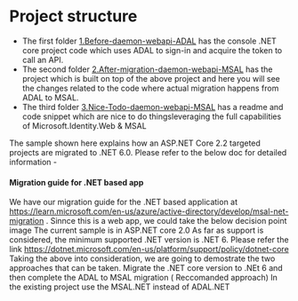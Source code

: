 # **Project structure**

   - The first folder [1.Before-daemon-webapi-ADAL](https://github.com/Mansv/AdalToMsal/tree/main/NETCore/1.Before-daemon-webAPI-ClientCred-ADAL) has the console .NET core project code which uses ADAL to sign-in and acquire the token to call an API.
   - The second folder [2.After-migration-daemon-webapi-MSAL]() has the project which is built on top of the above project and here you will see the changes related to the code where actual migration happens from ADAL to MSAL.
   - The third folder [3.Nice-Todo-daemon-webapi-MSAL]() has a readme and code snippet which are nice to do thingsleveraging the full capabilities of Microsoft.Identity.Web & MSAL


The sample shown here explains how an ASP.NET Core 2.2 targeted projects are migrated to .NET 6.0. Please refer to the below doc for detailed information -

#### Migration guide for .NET based app
We have our migration guide for the .NET based application at https://learn.microsoft.com/en-us/azure/active-directory/develop/msal-net-migration . Sinnce this is a web app, we could take the below decision point image
The current sample is in ASP.NET core 2.0
As far as support is considered, the minimum supported .NET version is .NET 6. Please refer the link https://dotnet.microsoft.com/en-us/platform/support/policy/dotnet-core
Taking the above into consideration, we are going to demostrate the two approaches that can be taken.
Migrate the .NET core version to .NEt 6 and then complete the ADAL to MSAL migration ( Reccomanded approach)
In the existing project use the MSAL.NET instead of ADAL.NET

